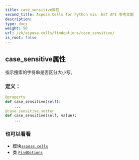 ```yaml
---
title: case_sensitive属性
second_title: Aspose.Cells for Python via .NET API 参考文献
description:
type: docs
weight: 50
url: /zh/aspose.cells/findoptions/case_sensitive/
is_root: false
---
```

## case_sensitive属性

指示搜索的字符串是否区分大小写。
### 定义：
```python
@property
def case_sensitive(self):
    ...
@case_sensitive.setter
def case_sensitive(self, value):
    ...
```

### 也可以看看
* 模块[`aspose.cells`](../../)
* 类 [`FindOptions`](/cells/python-net/zh/aspose.cells/findoptions)
